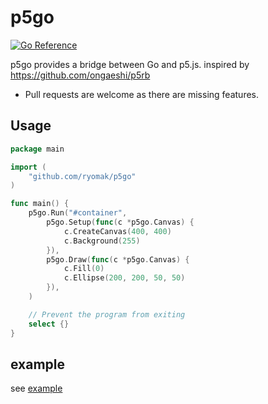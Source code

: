 # p5go

[![Go Reference](https://pkg.go.dev/badge/github.com/ryomak/p5go.svg)](https://pkg.go.dev/github.com/ryomak/p5go)

p5go provides a bridge between Go and p5.js.
inspired by https://github.com/ongaeshi/p5rb

* Pull requests are welcome as there are missing features.

## Usage

```go
package main

import (
	"github.com/ryomak/p5go"
)

func main() {
	p5go.Run("#container",
		p5go.Setup(func(c *p5go.Canvas) {
			c.CreateCanvas(400, 400)
			c.Background(255)
		}),
		p5go.Draw(func(c *p5go.Canvas) {
			c.Fill(0)
			c.Ellipse(200, 200, 50, 50)
		}),
	)

	// Prevent the program from exiting
	select {}
}

```

## example
see [example](https://github.com/ryomak/p5go/tree/main/example)

